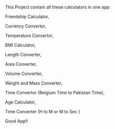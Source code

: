 This Project contain all these calculators in one app:

Friendship Calculator,

Currency Convertor,

Temperature Convertor,

BMI Calculator,

Length Converter,

Area Converter,

Volume Converter,

Weight and Mass Converter,

Time Convertor (Belgium Time to Pakistan Time),

Age Calculator,

Time Converter (H to M or M to Sec )

Good App!!

